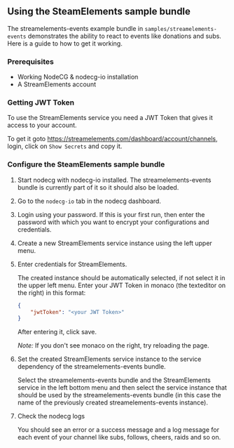 ## Using the SteamElements sample bundle

The streamelements-events example bundle in `samples/streamelements-events` demonstrates the ability to react to events like donations and subs. Here is a guide to how to get it working.

### Prerequisites

-   Working NodeCG & nodecg-io installation
-   A StreamElements account

### Getting JWT Token

To use the StreamElements service you need a JWT Token that gives it access to your account.

To get it goto https://streamelements.com/dashboard/account/channels, login, click on `Show Secrets` and copy it.

### Configure the SteamElements sample bundle

1. Start nodecg with nodecg-io installed. The streamelements-events bundle is currently part of it so it should also be loaded.

2. Go to the `nodecg-io` tab in the nodecg dashboard.

3. Login using your password. If this is your first run, then enter the password with which you want to encrypt your configurations and credentials.

4. Create a new StreamElements service instance using the left upper menu.

5. Enter credentials for StreamElements.

    The created instance should be automatically selected, if not select it in the upper left menu. Enter your JWT Token in monaco (the texteditor on the right) in this format:

    ```json
    {
        "jwtToken": "<your JWT Token>"
    }
    ```

    After entering it, click save.

    _Note:_ If you don't see monaco on the right, try reloading the page.

6. Set the created StreamElements service instance to the service dependency of the streamelements-events bundle.

    Select the streamelements-events bundle and the StreamElements service in the left bottom menu and then select the service instance that should be used by the streamelements-events bundle (in this case the name of the previously created streamelements-events instance).

7. Check the nodecg logs

    You should see an error or a success message and a log message for each event of your channel like subs, follows, cheers, raids and so on.
